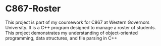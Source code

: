 # C867-Roster
This project is part of my coursework for C867 at Western Governors University. It is a C++ program designed to manage a roster of students.  This project demonstrates my understanding of object-oriented programming, data structures, and file parsing in C++
